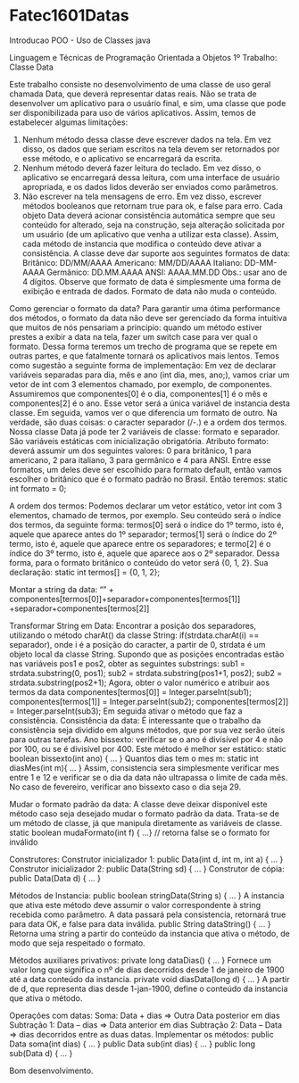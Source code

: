# Fatec1601Datas
Introducao POO - Uso de Classes java

Linguagem e Técnicas de Programação Orientada a Objetos
1º Trabalho: Classe Data

Este trabalho consiste no desenvolvimento de uma classe de uso geral chamada Data, que deverá representar datas reais. Não se trata de desenvolver um aplicativo para o usuário final, e sim, uma classe que pode ser disponibilizada para uso de vários aplicativos. Assim, temos de estabelecer algumas limitações:
1. Nenhum método dessa classe deve escrever dados na tela. Em vez disso, os dados que seriam escritos na tela devem ser retornados por esse método, e o aplicativo se encarregará da escrita.
2. Nenhum método deverá fazer leitura do teclado. Em vez disso, o aplicativo se encarregará dessa leitura, com uma interface de usuário apropriada, e os dados lidos deverão ser enviados como parâmetros.
3. Não escrever na tela mensagens de erro. Em vez disso, escrever métodos booleanos que retornam true para ok, e false para erro.
Cada objeto Data deverá acionar consistência automática sempre que seu conteúdo for alterado, seja na construção, seja alteração solicitada por um usuário (de um aplicativo que venha a utilizar esta classe). Assim, cada método de instancia que modifica o conteúdo deve ativar a consistência.
A classe deve dar suporte aos seguintes formatos de data:
Britânico: DD/MM/AAAA
Americano: MM/DD/AAAA
Italiano: DD-MM-AAAA
Germânico: DD.MM.AAAA
ANSI: AAAA.MM.DD
Obs.: usar ano de 4 dígitos.
Observe que formato de data é simplesmente uma forma de exibição e entrada de dados. Formato de data não muda o conteúdo.

Como gerenciar o formato da data?
Para garantir uma ótima performance dos métodos, o formato da data não deve ser gerenciado da forma intuitiva que muitos de nós pensariam a principio: quando um método estiver prestes a exibir a data na tela, fazer um switch case para ver qual o formato. Dessa forma teremos um trecho de programa que se repete em outras partes, e que fatalmente tornará os aplicativos mais lentos. Temos como sugestão a seguinte forma de implementação:
Em vez de declarar variáveis separadas para dia, mês e ano (int dia, mes, ano;), vamos criar um vetor de int com 3 elementos chamado, por exemplo, de componentes. Assumiremos que componentes[0] é o dia, componentes[1] é o mês e componentes[2] é o ano. Esse vetor será a única variável de instancia desta classe.
Em seguida, vamos ver o que diferencia um formato de outro. Na verdade, são duas coisas: o caracter separador (/-.) e a ordem dos termos. Nossa classe Data já pode ter 2 variáveis de classe: formato e separador. São variáveis estáticas com inicialização obrigatória.
Atributo formato: deverá assumir um dos seguintes valores: 0 para britânico, 1 para americano, 2 para italiano, 3 para germânico e 4 para ANSI. Entre esse formatos, um deles deve ser escolhido para formato default, então vamos escolher o britânico que é o formato padrão no Brasil. Então teremos:
static int formato = 0;

A ordem dos termos:
Podemos declarar um vetor estático, vetor int com 3 elementos, chamado de termos, por exemplo. Seu conteúdo será o índice dos termos, da seguinte forma: termos[0] será o índice do 1º termo, isto é, aquele que aparece antes do 1º separador; termos[1] será o índice do 2º termo, isto é, aquele que aparece entre os separadores; e termo[2] é o índice do 3º termo, isto é, aquele que aparece aos o 2º separador. Dessa forma, para o formato britânico o conteúdo do vetor será {0, 1, 2}. Sua declaração:
static int termos[] = {0, 1, 2};

Montar a string da data:
“” + componentes[termos[0]]+separador+componentes[termos[1]]
+separador+componentes[termos[2]]

Transformar String em Data:
Encontrar a posição dos separadores, utilizando o método charAt() da classe String: if(strdata.charAt(i) == separador), onde i é a posição do caracter, a partir de 0, strdata é um objeto local da classe String.
Supondo que as posições encontradas estão nas variáveis pos1 e pos2, obter as seguintes substrings:
sub1 = strdata.substring(0, pos1);
sub2 = strdata.substring(pos1+1, pos2);
sub2 = strdata.substring(pos2+1);
Agora, obter o valor numérico e atribuir aos termos da data
componentes[termos[0]] = Integer.parseInt(sub1);
componentes[termos[1]] = Integer.parseInt(sub2);
componentes[termos[2]] = Integer.parseInt(sub3);
Em seguida ativar o método que faz a consistência.
Consistência da data:
É interessante que o trabalho da consistência seja dividido em alguns métodos, que por sua vez serão úteis para outras tarefas.
Ano bissexto: verificar se o ano é divisível por 4 e não por 100, ou se é divisível por 400. Este método é melhor ser estático:
static boolean bissexto(int ano) { ... }
Quantos dias tem o mes m:
static int diasMes(int m){ ... }
Assim, consistencia sera simplesmente verificar mes entre 1 e 12 e verificar se o dia da data não ultrapassa o limite de cada mês. No caso de fevereiro, verificar ano bissexto caso o dia seja 29.

Mudar o formato padrão da data:
A classe deve deixar disponível este método caso seja desejado mudar o formato padrão da data. Trata-se de um método de classe, já que manipula diretamente as variáveis de classe.
static boolean mudaFormato(int f) { ...}
// retorna false se o formato for inválido

Construtores:
Construtor inicializador 1: public Data(int d, int m, int a) { ... }
Construtor inicializador 2: public Data(String sd) { ... }
Construtor de cópia: public Data(Data d) { ... }

Métodos de Instancia:
public boolean stringData(String s) { ... }
A instancia que ativa este método deve assumir o valor correspondente à string recebida como parâmetro. A data passará pela consistencia, retornará true para data OK, e false para data inválida.
public String dataString() { ... }
Retorna uma string a partir do conteúdo da instancia que ativa o método, de modo que seja respeitado o formato.


Métodos auxiliares privativos:
private long dataDias() { ... }
Fornece um valor long que significa o nº de dias decorridos desde 1 de janeiro de 1900 até a data conteúdo da instancia.
private void diasData(long d) { ... }
A partir de d, que representa dias desde 1-jan-1900, define o conteúdo da instancia que ativa o método.

Operações com datas:
Soma: Data + dias => Outra Data posterior em dias
Subtração 1: Data – dias => Data anterior em dias
Subtração 2: Data – Data => dias decorridos entre as duas datas.
Implementar os métodos:
public Data soma(int dias) { ... }
public Data sub(int dias) { ... }
public long sub(Data d) { ... }

Bom desenvolvimento.

